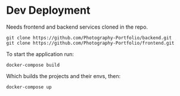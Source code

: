 # Dev Deployment

Needs frontend and backend services cloned in the repo.

```
git clone https://github.com/Photography-Portfolio/backend.git
git clone https://github.com/Photography-Portfolio/frontend.git
```

To start the application run:

`docker-compose build`

Which builds the projects and their envs, then:

`docker-compose up`